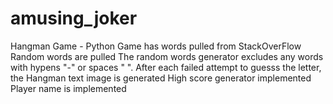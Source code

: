 # amusing_joker
Hangman Game - Python
Game has words pulled from StackOverFlow
Random words are pulled
The random words generator excludes any words with hypens "-" or spaces " ".
After each failed attempt to guesss the letter, the Hangman text image is generated
High score generator implemented
Player name is implemented
